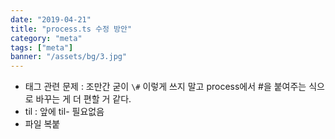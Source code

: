 ```yaml
---
date: "2019-04-21"
title: "process.ts 수정 방안"
category: "meta"
tags: ["meta"]
banner: "/assets/bg/3.jpg"
---
```



- 태그 관련 문제 : 조만간 굳이 `\#` 이렇게 쓰지 말고 process에서 #을 붙여주는 식으로 바꾸는 게 더 편할 거 같다.
- til : 앞에 til- 필요없음
- 파일 복붙



